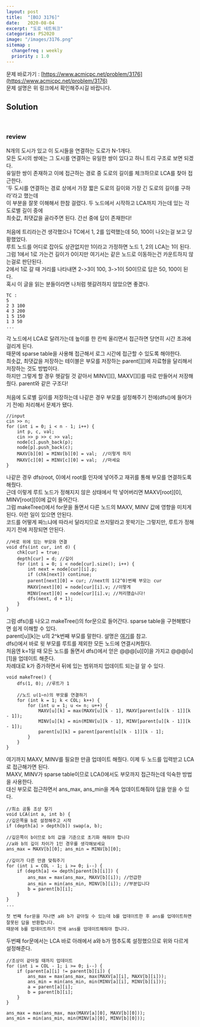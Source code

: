 ```yaml
---
layout: post
title:  "[BOJ 3176]"
date:   2020-08-04
excerpt: "도로 네트워크"
categories: PS2020
image: "/images/3176.png"
sitemap :
  changefreq : weekly
  priority : 1.0
---
```

문제 바로가기 : [https://www.acmicpc.net/problem/3176](https://www.acmicpc.net/problem/3176)<br>
문제 설명은 위 링크에서 확인해주시길 바랍니다.
<br>
## Solution
<script src="https://gist.github.com/yooniversal/2f6bdba368cd8d61faee00fd357ac599.js"></script><br>

### review
N개의 도시가 있고 이 도시들을 연결하는 도로가 N-1개다.<br>
모든 도시의 쌍에는 그 도시를 연결하는 유일한 쌍이 있다고 하니 트리 구조로 보면 되겠다.<br>
유일한 쌍이 존재하고 이에 접근하는 경로 중 도로의 길이를 체크하므로 LCA를 찾아 접근한다.<br>
'두 도시를 연결하는 경로 상에서 가장 짧은 도로의 길이와 가장 긴 도로의 길이를 구하라'라고 했는데<br>
이 부분을 잘못 이해해서 한참 걸렸다. 두 노드에서 시작하고 LCA까지 가는데 있는 각 도로별 길이 중에<br>
최솟값, 최댓값을 골라주면 된다. 간선 중에 답이 존재한다!<br>
<br>
처음에 트리라는건 생각했으나 TC에서 1, 2를 입력했는데 50, 100이 나오는걸 보고 당황했었다.<br>
루트 노드를 어디로 잡아도 상관없지만 1이라고 가정하면 노드 1, 2의 LCA는 1이 된다.<br>
그럼 1에서 1로 가는건 길이가 0이지만 여기서는 같은 노드로 이동하는건 카운트하지 않는걸로 판단된다.<br>
2에서 1로 갈 때 거리를 나타내면 2->3이 100, 3->1이 50이므로 답은 50, 100이 된다.<br>
혹시 이 글을 읽는 분들이라면 나처럼 헷갈려하지 않았으면 좋겠다.<br>
```
TC :
5
2 3 100
4 3 200
1 5 150
1 3 50
...
```
각 노드에서 LCA로 달려가는데 높이를 한 칸씩 올리면서 접근하면 당연히 시간 초과에 걸리게 된다.<br>
때문에 sparse table을 사용해 접근해서 로그 시간에 접근할 수 있도록 해야한다.<br>
최솟값, 최댓값을 저장하는 테이블은 부모를 저장하는 parent[][]에 자료형을 달리해서 저장하는 것도 방법이다.<br>
하지만 그렇게 할 경우 헷갈릴 것 같아서 MINV[][], MAXV[][]를 따로 만들어서 저장해줬다. parent와 같은 구조다!<br>
<br>
처음에 도로별 길이를 저장하는데 나같은 경우 부모를 설정해주기 전에(dfs()에 들어가기 전에) 처리해서 문제가 됐다.<br>
```
//input
cin >> n;
for (int i = 0; i < n - 1; i++) {
    int p, c, val;
    cin >> p >> c >> val;
    node[c].push_back(p);
    node[p].push_back(c);
    MAXV[b][0] = MINV[b][0] = val;  //이렇게 하지
    MAXV[c][0] = MINV[c][0] = val;  //마세요
}
```
나같은 경우 dfs(root, 0)에서 root를 인자에 넣어주고 재귀를 통해 부모를 연결하도록 해줬다.<br>
근데 이렇게 루트 노드가 정해지지 않은 상태에서 막 넣어버리면 MAXV[root][0], MINV[root][0]에 값이 들어간다.<br>
그럼 makeTree()에서 for문을 돌면서 다른 노드의 MAXV, MINV 값에 영향을 미치게 된다. 이런 일이 있으면 안된다.<br>
코드를 어떻게 짜느냐에 따라서 달라지므로 쓰지말라고 못박기는 그렇지만, 루트가 정해지기 전에 저장되면 안된다.<br>
```
//바로 위에 있는 부모와 연결
void dfs(int cur, int d) {
    chk[cur] = true;
    depth[cur] = d; //깊이
    for (int i = 0; i < node[cur].size(); i++) {
        int next = node[cur][i].p;
        if (chk[next]) continue;
        parent[next][0] = cur; //next의 1(2^0)번째 부모는 cur
        MAXV[next][0] = node[cur][i].v; //이렇게
        MINV[next][0] = node[cur][i].v; //처리했습니다!
        dfs(next, d + 1);
    }
}
```
그럼 dfs()를 나오고 makeTree()의 for문으로 들어간다. sparse table을 구현해봤다면 쉽게 이해할 수 있다.<br>
parent[u][k]는 u의 2^k번째 부모를 말한다. 설명은 [여기](http://blog.naver.com/PostView.nhn?blogId=kks227&logNo=220820773477)를 참고.<br>
dfs()에서 바로 윗 부모를 루트를 제외한 모든 노드에 연결시켜줬다.<br>
처음엔 k=1일 때 모든 노드를 돌면서 dfs()에서 얻은 @@@[u][0]을 가지고 @@@[u][1]을 업데이트 해준다.<br>
차례대로 k가 증가하면서 뒤에 있는 범위까지 업데이트 되는걸 알 수 있다.<br>
```
void makeTree() {
    dfs(1, 0); //루트가 1

    //노드 u(1~n)의 부모를 연결하기
    for (int k = 1; k < COL; k++) {
        for (int u = 1; u <= n; u++) {
            MAXV[u][k] = max(MAXV[u][k - 1], MAXV[parent[u][k - 1]][k - 1]);
            MINV[u][k] = min(MINV[u][k - 1], MINV[parent[u][k - 1]][k - 1]);
            parent[u][k] = parent[parent[u][k - 1]][k - 1];
        }
    }
}
```
여기까지 MAXV, MINV를 필요한 만큼 업데이트 해줬다. 이제 두 노드를 입력받고 LCA로 접근해가면 된다.<br>
MAXV, MINV가 sparse table이므로 LCA()에서도 부모까지 접근하는데 익숙한 방법을 사용한다.<br>
대신 부모로 접근하면서 ans_max, ans_min을 계속 업데이트해줘야 답을 얻을 수 있다.<br>
```
//최소 공통 조상 찾기
void LCA(int a, int b) {
//깊은쪽을 b로 설정해주고 시작
if (depth[a] > depth[b]) swap(a, b);

//깊은쪽이 b이므로 b의 값을 기준으로 초기화 해줘야 합니다
//a와 b의 깊이 차이가 1인 경우를 생각해보세요
ans_max = MAXV[b][0]; ans_min = MINV[b][0];

//깊이가 다른 만큼 맞춰주기
for (int i = COL - 1; i >= 0; i--) {
    if (depth[a] <= depth[parent[b][i]]) {
        ans_max = max(ans_max, MAXV[b][i]); //언급한
        ans_min = min(ans_min, MINV[b][i]); //부분입니다
        b = parent[b][i];
    }
}
...

첫 번째 for문을 지나면 a와 b가 같아질 수 있는데 b를 업데이트한 후 ans를 업데이트하면 잘못된 답을 반환합니다.
때문에 b를 업데이트하기 전에 ans를 업데이트해줘야 합니다.
```
두번째 for문에서는 LCA 바로 아래에서 a와 b가 멈추도록 설정했으므로 위와 다르게 설정해준다.<br>
```
//조상이 같아질 때까지 업데이트
for (int i = COL - 1; i >= 0; i--) {
    if (parent[a][i] != parent[b][i]) {
        ans_max = max(ans_max, max(MAXV[a][i], MAXV[b][i]));
        ans_min = min(ans_min, min(MINV[a][i], MINV[b][i]));
        a = parent[a][i];
        b = parent[b][i];
    }
}

ans_max = max(ans_max, max(MAXV[a][0], MAXV[b][0]));
ans_min = min(ans_min, min(MINV[a][0], MINV[b][0]));
```

<script src="https://utteranc.es/client.js"
        repo="yooniversal/blog-comments"
        issue-term="pathname"
        theme="github-light"
        crossorigin="anonymous"
        async>
</script>
